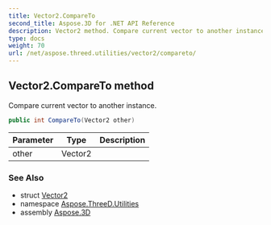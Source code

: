 ```yaml
---
title: Vector2.CompareTo
second_title: Aspose.3D for .NET API Reference
description: Vector2 method. Compare current vector to another instance
type: docs
weight: 70
url: /net/aspose.threed.utilities/vector2/compareto/
---
```

## Vector2.CompareTo method

Compare current vector to another instance.

```csharp
public int CompareTo(Vector2 other)
```

| Parameter | Type | Description |
| --- | --- | --- |
| other | Vector2 |  |

### See Also

* struct [Vector2](../)
* namespace [Aspose.ThreeD.Utilities](../../../aspose.threed.utilities/)
* assembly [Aspose.3D](../../../)


